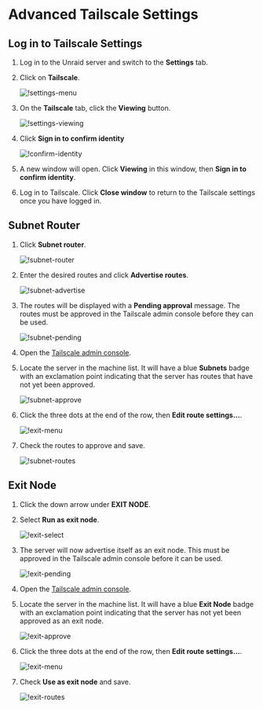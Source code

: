 # Advanced Tailscale Settings

## Log in to Tailscale Settings

1. Log in to the Unraid server and switch to the **Settings** tab.
2. Click on **Tailscale**.

    ![!settings-menu](settings-menu.png)

3. On the **Tailscale** tab, click the **Viewing** button.

    ![!settings-viewing](settings-viewing.png)

4. Click **Sign in to confirm identity**

    ![!confirm-identity](confirm-identity.png)

5. A new window will open. Click **Viewing** in this window, then **Sign in to confirm identity**.
6. Log in to Tailscale. Click **Close window** to return to the Tailscale settings once you have logged in.

## Subnet Router

1. Click **Subnet router**.

    ![!subnet-router](subnet-router.png)

2. Enter the desired routes and click **Advertise routes**.

    ![!subnet-advertise](subnet-advertise.png)

3. The routes will be displayed with a **Pending approval** message. The routes must be approved in the Tailscale
    admin console before they can be used.

    ![!subnet-pending](subnet-pending.png)

4. Open the [Tailscale admin console](https://login.tailscale.com/admin/machines).
5. Locate the server in the machine list. It will have a blue **Subnets** badge with an exclamation point indicating
    that the server has routes that have not yet been approved.

    ![!subnet-approve](subnet-approve.png)

6. Click the three dots at the end of the row, then **Edit route settings...**.

    ![!exit-menu](exit-menu.png)

7. Check the routes to approve and save.

    ![!subnet-routes](subnet-routes.png)

## Exit Node

1. Click the down arrow under **EXIT NODE**.
2. Select **Run as exit node**.

    ![!exit-select](exit-select.png)

3. The server will now advertise itself as an exit node. This must be approved in the Tailscale admin console before
    it can be used.

    ![!exit-pending](exit-pending.png)

4. Open the [Tailscale admin console](https://login.tailscale.com/admin/machines).
5. Locate the server in the machine list. It will have a blue **Exit Node** badge with an exclamation point indicating
    that the server has not yet been approved as an exit node.

    ![!exit-approve](exit-approve.png)

6. Click the three dots at the end of the row, then **Edit route settings...**.

    ![!exit-menu](exit-menu.png)

7. Check **Use as exit node** and save.

    ![!exit-routes](exit-routes.png)
